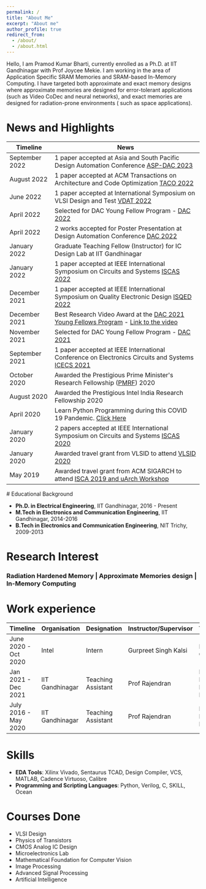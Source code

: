 ```yaml
---
permalink: /
title: "About Me"
excerpt: "About me"
author_profile: true
redirect_from: 
  - /about/
  - /about.html
---
```


Hello, I am Pramod Kumar Bharti, currently enrolled as a Ph.D. at IIT Gandhinagar with Prof Joycee Mekie. I am working in the area of Application Specific SRAM Memories and SRAM-based In-Memory Computing. I have targeted both approximate and exact memory designs where approximate memories are designed for error-tolerant applications (such as Video CoDec and neural networks), and exact memories are designed for radiation-prone environments ( such as space applications). 

# News and Highlights

<div class="datatable-begin"></div>

| Timeline     | News                                           |
| ------------ | ---------------------------------------------- |
| September 2022 | 1 paper accepted at Asia and South Pacific Design Automation Conference [ASP-DAC 2023](https://www.aspdac.com/aspdac2023/)
| August 2022 | 1 paper accepted at ACM Transactions on Architecture and Code Optimization [TACO 2022](https://dl.acm.org/journal/taco)
| June 2022 | 1 paper accepted at International Symposium on VLSI Design and Test [VDAT 2022](https://iitjammu.ac.in/vdat2022/)
| April 2022 | Selected for DAC Young Fellow Program - [DAC 2022](https://www.dac.com/Attend/Students-Scholarships/Young-Student-Fellow-Program)
| April 2022 | 2 works accepted for Poster Presentation at Design Automation Conference [DAC 2022](https://www.dac.com/)
| January 2022 | Graduate Teaching Fellow (Instructor) for IC Design Lab at IIT Gandhinagar
| January 2022 | 1 paper accepted at IEEE International Symposium on Circuits and Systems [ISCAS 2022](https://www.iscas2022.org/)
| December 2021 | 1 paper accepted at IEEE International Symposium on Quality Electronic Design [ISQED 2022](https://www.isqed.org/)
| December 2021 | Best Research Video Award at the [DAC 2021 Young Fellows Program](https://www.dac.com/Attend/Students-Scholarships/Young-Student-Fellow-Program) - [Link to the video](https://www.youtube.com/watch?v=TPSk2_oONNQ&t=34s&ab_channel=KailashPrasad)
| November 2021 | Selected for DAC Young Fellow Program - [DAC 2021](https://www.dac.com/Attend/Students-Scholarships/Young-Student-Fellow-Program)
| September 2021 | 1 paper accepted at IEEE International Conference on Electronics Circuits and Systems [ICECS 2021](https://www.ieeeicecs2021.com/)
| October 2020  | Awarded the Prestigious Prime Minister's Research Fellowship ([PMRF](https://may2020.pmrf.in/)) 2020
| August 2020  | Awarded the Prestigious Intel India Research Fellowship 2020
| April 2020   | Learn Python Programming during this COVID 19 Pandemic. [Click Here](https://kailash-prasad.github.io/presentation/)
| January 2020 | 2 papers accepted at  IEEE International Symposium on Circuits and Systems [ISCAS 2020](https://www.iscas2020.org/)
| January 2020 | Awarded travel grant from VLSID to attend [VLSID 2020](http://embeddedandvlsidesignconference.org/)
| May 2019 | Awarded travel grant from ACM SIGARCH to attend [ISCA 2019 and uArch Workshop](https://iscaconf.org/isca2019/index.html)

<div class="datatable-end"></div>
# Educational Background

* **Ph.D. in Electrical Engineering**, IIT Gandhinagar, 2016 - Present
* **M.Tech in Electronics and Communication Engineering**, IIT Gandhinagar, 2014-2016
* **B.Tech in Electronics and Communication Engineering**, NIT Trichy, 2009-2013

# Research Interest
### Radiation Hardened Memory \| Approximate Memories design \| In-Memory Computing 

# Work experience

<div class="datatable-begin"></div>

| Timeline     | Organisation |  Designation | Instructor/Supervisor | Topic/Course |
| ---------------- | ----------------- | ------------ | ------------ | ------------ |
| June 2020 - Oct 2020 | Intel |  Intern | Gurpreet Singh Kalsi | In-Memory Computing
| Jan 2021 - Dec 2021 | IIT Gandhinagar |  Teaching Assistant | Prof Rajendran | Electric and Electronics Lab/Analog Lab
| July 2016 - May 2020 | IIT Gandhinagar |  Teaching Assistant | Prof Rajendran | Electric and Electronics Lab

# Skills

* **EDA Tools**: Xilinx Vivado, Sentaurus TCAD, Design Compiler, VCS, MATLAB, Cadence Virtuoso, Calibre
* **Programming and Scripting Languages**: Python, Verilog, C, SKILL, Ocean

# Courses Done

* VLSI Design           
* Physics of Transistors
* CMOS Analog IC Design
* Microelectronics Lab  
* Mathematical Foundation for Computer Vision
* Image Processing
* Advanced Signal Processing
* Artificial Intelligence
